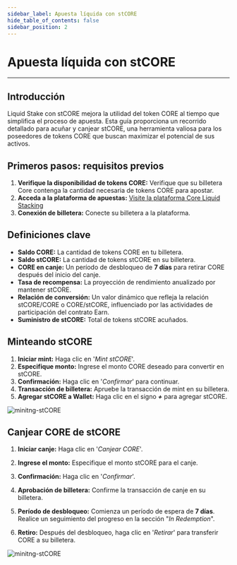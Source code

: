 ```yaml
---
sidebar_label: Apuesta líquida con stCORE
hide_table_of_contents: false
sidebar_position: 2
---
```


# Apuesta líquida con stCORE

---

## Introducción

Liquid Stake con stCORE mejora la utilidad del token CORE al tiempo que simplifica el proceso de apuesta. Esta guía proporciona un recorrido detallado para acuñar y canjear stCORE, una herramienta valiosa para los poseedores de tokens CORE que buscan maximizar el potencial de sus activos.

## Primeros pasos: requisitos previos

1. **Verifique la disponibilidad de tokens CORE:** Verifique que su billetera Core contenga la cantidad necesaria de tokens CORE para apostar.
2. **Acceda a la plataforma de apuestas:** [Visite la plataforma Core Liquid Stacking](https://stake.coredao.org/stcore)
3. **Conexión de billetera:** Conecte su billetera a la plataforma.

## Definiciones clave

- **Saldo CORE:** La cantidad de tokens CORE en tu billetera.
- **Saldo stCORE:** La cantidad de tokens stCORE en su billetera.
- **CORE en canje:** Un período de desbloqueo de **7 días** para retirar CORE después del inicio del canje.
- **Tasa de recompensa:** La proyección de rendimiento anualizado por mantener stCORE.
- **Relación de conversión:** Un valor dinámico que refleja la relación stCORE/CORE o CORE/stCORE, influenciado por las actividades de participación del contrato Earn.
- **Suministro de stCORE:** Total de tokens stCORE acuñados.

## Minteando stCORE

1. **Iniciar mint:** Haga clic en '_Mint stCORE_'.
2. **Especifique monto:** Ingrese el monto CORE deseado para convertir en stCORE.
3. **Confirmación:** Haga clic en '_Confirmar_' para continuar.
4. **Transacción de billetera:** Apruebe la transacción de mint en su billetera.
5. **Agregar stCORE a Wallet:** Haga clic en el signo **_+_** para agregar stCORE.

![minitng-stCORE](../../../../static/img/stCore/mint-stcore.png)

## Canjear CORE de stCORE

1. **Iniciar canje:** Haga clic en '_Canjear CORE_'.

2. **Ingrese el monto:** Especifique el monto stCORE para el canje.

3. **Confirmación:** Haga clic en '_Confirmar_'.

4. **Aprobación de billetera:** Confirme la transacción de canje en su billetera.

5. **Período de desbloqueo:** Comienza un período de espera de **7 días**. Realice un seguimiento del progreso en la sección "_In Redemption_".

6. **Retiro:** Después del desbloqueo, haga clic en '_Retirar_' para transferir CORE a su billetera.

![minitng-stCORE](../../../../static/img/stCore/redeem-stcore.png)
